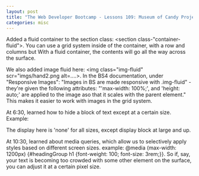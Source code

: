 ```yaml
---
layout: post
title: "The Web Developer Bootcamp - Lessons 109: Museum of Candy Project"
categories: misc
---
```


Added a fluid container to the section class: <section class-"container-fluid"></section>. You can use a grid system inside of the container, with a row and columns but With a fluid container, the contents will go all the way across the surface.

We also added image fluid here: <img class="img-fluid" scr="imgs/hand2.png alt=....>. In the BS4 documentation, under "Responsive Images": "Images in BS are made responsive with .img-fluid" - they're given the following attributes: "'max-width: 100%;', and 'height: auto;' are applied to the image aso that it scales with the parent element." This makes it easier to work with images in the grid system.

At 6:30, learned how to hide a block of text except at a certain size. Example: <div class="text-white text-center d-none d-lg-block"> The display here is 'none' for all sizes, except display block at large and up.

At 10:30, learned about media queries, which allow us to selectively apply styles based on different screen sizes. example: @media (max-width: 1200px) {#headingGroup h1 {font-weight: 100; font-size: 3rem;}}. So if, say, your text is becoming too crowded with some other element on the surface, you can adjust it at a certain pixel size.